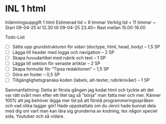 # INL 1 html

Inlämningsuppgift 1 html
Estimerad tid = 6 timmar
Verklig tid = 11 timmar ~
Start 09-04-25 kl 12.30 till 09-04-25 23.40~
Rast mellan 15.00-16.00

Todo-List

- [ ] Sätta upp grundstrukturen för sidan (doctype, html, head, body) – 1,5 SP
- [ ] Lägga till header med logga och navigation – 2 SP
- [ ] Skapa huvudartikel med rubrik och text – 1 SP
- [ ] Lägga till sektion för senaste artiklar – 2 SP
- [ ] Skapa formulär för “Tipsa redaktionen” – 1,5 SP
- [ ] Göra en footer – 0,5 SP
- [ ] Tillgänglighetsgranska koden (labels, alt-texter, rubriknivåer) – 1 SP

Sammanfattning: Detta är första gången jag kodat html och tyckte att det var rätt svårt men efter ett litet tag så "börja" man fatta mer och mer. Känner 100% att jag behöver lägga mer tid på att förstå programmeringsspråken och vad olika taggar gör! Hade uppskattats om du Jenni hade kunnat dela med dig om vart man kan lära sig grunderna av kodning, tex någon speciel sida, Youtuber och så vidare.
